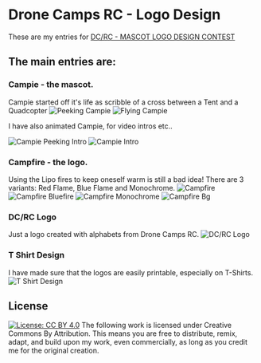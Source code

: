 # Drone Camps RC - Logo Design

These are my entries for [DC/RC - MASCOT LOGO DESIGN CONTEST](https://www.youtube.com/watch?v=HvaJWkeKCeQ)

## The main entries are:
### Campie - the mascot.
Campie started off it's life as scribble of a cross between a Tent and a Quadcopter
![Peeking Campie](/Submissions/Drone%20Camps%20-%20Campie%20Peeking%20Dipole%20Antenna.png "Peeking Campie")
![Flying Campie](/Submissions/Drone%20Camps%20-%20Campie%20Dipole%20Antenna.png "Flying Campie")

I have also animated Campie, for video intros etc..

![Campie Peeking Intro](/Submissions/Drone%20Camps%20-%20Campie%20Peeking%20Intro.gif "Campie Peeking Intro")
![Campie Intro](/Submissions/Drone%20Camps%20-%20Campie%20Intro.gif "Campie Intro")

### Campfire - the logo.
Using the Lipo fires to keep oneself warm is still a bad idea! There are 3 variants: Red Flame, Blue Flame and Monochrome.
![Campfire](/Submissions/Drone%20Camps%20-%20Campfire.png "Campfire")
![Campfire Bluefire](/Submissions/Drone%20Camps%20-%20Campfire%20Bluefire.png "Campfire Bluefire")
![Campfire Monochrome](/Submissions/Drone%20Camps%20-%20Campfire%20monochrome.png "Campfire Monochrome")
![Campfire Bg](/Submissions/Drone%20Camps%20-%20Campfire%20Bg.png "Campfire Background")


### DC/RC Logo

Just a logo created with alphabets from Drone Camps RC.
![DC/RC Logo](/Submissions/Drone%20Camps%20-%20Alphabet%20Play.png "DC/RC Logo")

### T Shirt Design
I have made sure that the logos are easily printable, especially on T-Shirts.
![T Shirt Design](/Submissions/Drone%20Camps%20-%20T%20Shirt%20Design.png "T Shirt Design")


## License
[![License: CC BY 4.0](https://licensebuttons.net/l/by/4.0/80x15.png)](https://creativecommons.org/licenses/by/4.0/)
The following work is licensed under Creative Commons By Attribution. 
This means you are free to distribute, remix, adapt, and build upon my work, even commercially, as long as you credit me for the original creation.


